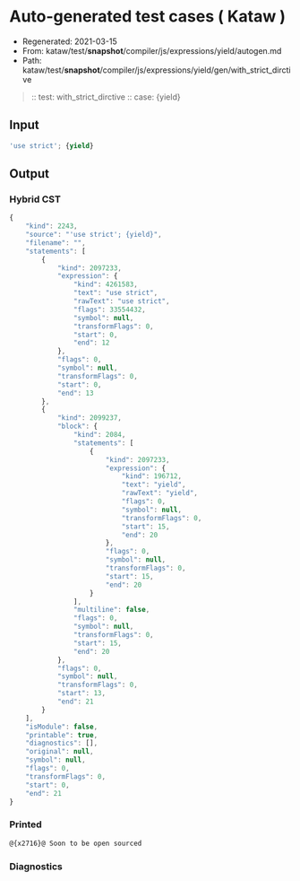 # Auto-generated test cases ( Kataw )
- Regenerated: 2021-03-15
- From: kataw/test/__snapshot__/compiler/js/expressions/yield/autogen.md
- Path: kataw/test/__snapshot__/compiler/js/expressions/yield/gen/with_strict_dirctive
> :: test: with_strict_dirctive
> :: case: {yield}
## Input

`````js
'use strict'; {yield}
`````

## Output

### Hybrid CST

```javascript
{
    "kind": 2243,
    "source": "'use strict'; {yield}",
    "filename": "",
    "statements": [
        {
            "kind": 2097233,
            "expression": {
                "kind": 4261583,
                "text": "use strict",
                "rawText": "use strict",
                "flags": 33554432,
                "symbol": null,
                "transformFlags": 0,
                "start": 0,
                "end": 12
            },
            "flags": 0,
            "symbol": null,
            "transformFlags": 0,
            "start": 0,
            "end": 13
        },
        {
            "kind": 2099237,
            "block": {
                "kind": 2084,
                "statements": [
                    {
                        "kind": 2097233,
                        "expression": {
                            "kind": 196712,
                            "text": "yield",
                            "rawText": "yield",
                            "flags": 0,
                            "symbol": null,
                            "transformFlags": 0,
                            "start": 15,
                            "end": 20
                        },
                        "flags": 0,
                        "symbol": null,
                        "transformFlags": 0,
                        "start": 15,
                        "end": 20
                    }
                ],
                "multiline": false,
                "flags": 0,
                "symbol": null,
                "transformFlags": 0,
                "start": 15,
                "end": 20
            },
            "flags": 0,
            "symbol": null,
            "transformFlags": 0,
            "start": 13,
            "end": 21
        }
    ],
    "isModule": false,
    "printable": true,
    "diagnostics": [],
    "original": null,
    "symbol": null,
    "flags": 0,
    "transformFlags": 0,
    "start": 0,
    "end": 21
}
```

### Printed

```javascript
@{x2716}@ Soon to be open sourced
```

### Diagnostics

```javascript

```

